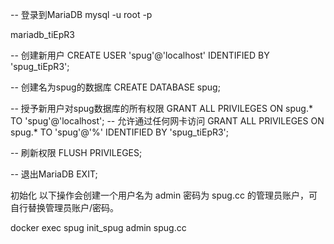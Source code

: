 -- 登录到MariaDB
mysql -u root -p

mariadb_tiEpR3

-- 创建新用户
CREATE USER 'spug'@'localhost' IDENTIFIED BY 'spug_tiEpR3';

-- 创建名为spug的数据库
CREATE DATABASE spug;

-- 授予新用户对spug数据库的所有权限
GRANT ALL PRIVILEGES ON spug.* TO 'spug'@'localhost';
-- 允许通过任何网卡访问
GRANT ALL PRIVILEGES ON spug.* TO 'spug'@'%' IDENTIFIED BY 'spug_tiEpR3';

-- 刷新权限
FLUSH PRIVILEGES;

-- 退出MariaDB
EXIT;




初始化
以下操作会创建一个用户名为 admin 密码为 spug.cc 的管理员账户，可自行替换管理员账户/密码。

docker exec spug init_spug admin spug.cc